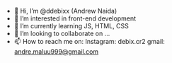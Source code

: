 - 👋 Hi, I’m @ddebixx (Andrew Naida)
- 👀 I’m interested in front-end development
- 🌱 I’m currently learning JS, HTML, CSS
- 💞️ I’m looking to collaborate on ...
- 📫 How to reach me on: 
Instagram: debix.cr2 
gmail: andre.maluu999@gmail.com

